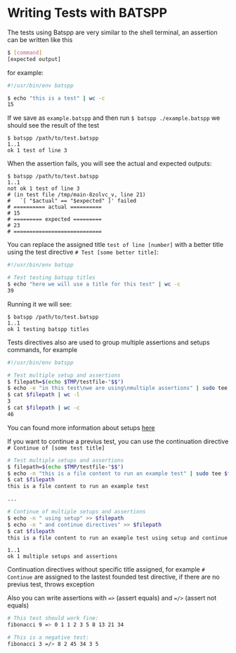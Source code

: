 # Writing Tests with BATSPP

The tests using Batspp are very similar to the shell terminal, an assertion can be written like this
``` bash
$ [command]
[expected output]
```

for example:

``` bash
#!/usr/bin/env batspp

$ echo "this is a test" | wc -c
15
```

If we save as `example.batspp` and then run `$ batspp ./example.batspp` we should see the result of the test
```
$ batspp /path/to/test.batspp
1..1
ok 1 test of line 3
```

When the assertion fails, you will see the actual and expected outputs:

```
$ batspp /path/to/test.batspp
1..1
not ok 1 test of line 3
# (in test file /tmp/main-8zolvc_v, line 21)
#   `[ "$actual" == "$expected" ]' failed
# ========== actual ==========
# 15
# ========= expected =========
# 23
# ============================
```

You can replace the assigned title `test of line [number]` with a better title using the test directive `# Test [some better title]`:

``` bash
#!/usr/bin/env batspp

# Test testing batspp titles
$ echo "here we will use a title for this test" | wc -c
39
```

Running it we will see:

```
$ batspp /path/to/test.batspp
1..1
ok 1 testing batspp titles
```

Tests directives also are used to group multiple assertions and setups commands, for example
``` bash
#!/usr/bin/env batspp

# Test multiple setup and assertions
$ filepath=$(echo $TMP/testfile-"$$")
$ echo -e "in this test\nwe are using\nmultiple assertions" | sudo tee $filepath
$ cat $filepath | wc -l
3
$ cat $filepath | wc -c
46
```
You can found more information about setups [here](./writing_setups.md)

If you want to continue a previus test, you can use the continuation directive `# Continue of [some test title]`
``` bash
# Test multiple setups and assertions
$ filepath=$(echo $TMP/testfile-"$$")
$ echo -n "this is a file content to run an example test" | sudo tee $filepath
$ cat $filepath
this is a file content to run an example test

...

# Continue of multiple setups and assertions
$ echo -n " using setup" >> $filepath
$ echo -n " and continue directives" >> $filepath
$ cat $filepath
this is a file content to run an example test using setup and continue directives
```

```
1..1
ok 1 multiple setups and assertions
```

Continuation directives without specific title assigned, for example `# Continue` are assigned to the lastest founded test directive, if there are no previus test, throws exception

Also you can write assertions with `=>` (assert equals) and `=/>` (assert not equals)
``` bash
# This test should work fine:
fibonacci 9 => 0 1 1 2 3 5 8 13 21 34

# This is a negative test:
fibonacci 3 =/> 8 2 45 34 3 5
```
